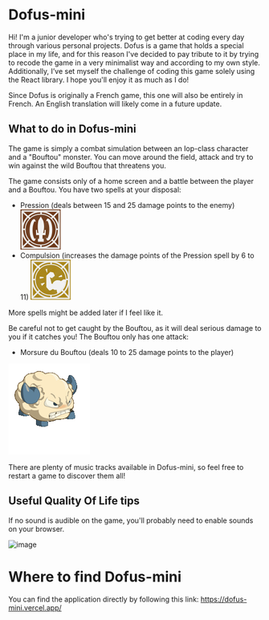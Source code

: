 # Dofus-mini

Hi! I'm a junior developer who's trying to get better at coding every day through various personal projects. Dofus is a game that holds a special place in my life, and for this reason I've decided to pay tribute to it by trying to recode the game in a very minimalist way and according to my own style. Additionally, I’ve set myself the challenge of coding this game solely using the React library. I hope you'll enjoy it as much as I do!

Since Dofus is originally a French game, this one will also be entirely in French. An English translation will likely come in a future update.

## What to do in Dofus-mini

The game is simply a combat simulation between an Iop-class character and a "Bouftou" monster. You can move around the field, attack and try to win against the wild Bouftou that threatens you.

The game consists only of a home screen and a battle between the player and a Bouftou. You have two spells at your disposal:

- Pression (deals between 15 and 25 damage points to the enemy) ![image](./public/images/player-spells/141.svg)
- Compulsion (increases the damage points of the Pression spell by 6 to 11) ![image](./public/images/player-spells/144.svg)

More spells might be added later if I feel like it.

Be careful not to get caught by the Bouftou, as it will deal serious damage to you if it catches you!
The Bouftou only has one attack:

- Morsure du Bouftou (deals 10 to 25 damage points to the player)
<div style="display: inline-block; text-align: center; height: 100px;"><img src="./public/enemy-animations/bouftou-attack.gif" alt="spell image"/></div>

There are plenty of music tracks available in Dofus-mini, so feel free to restart a game to discover them all!

## Useful Quality Of Life tips

If no sound is audible on the game, you'll probably need to enable sounds on your browser.

![image](https://i.ibb.co/0F977FS/Capture-d-cran-2024-06-09-234907.jpg)

# Where to find Dofus-mini

You can find the application directly by following this link: https://dofus-mini.vercel.app/
